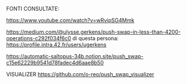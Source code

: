 FONTI CONSULTATE:

https://www.youtube.com/watch?v=wRvipSG4Mmk

https://medium.com/@ulysse.gerkens/push-swap-in-less-than-4200-operations-c292f034f6c0
di questa persona: https://profile.intra.42.fr/users/ugerkens

https://automatic-saltopus-34b.notion.site/push_swap-c15e62229b9541d78fadec4d6aae8b50

VISUALIZER
https://github.com/o-reo/push_swap_visualizer
